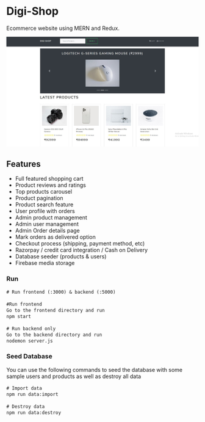 # Digi-Shop
Ecommerce website using MERN and Redux.

![](DigiShop-screenshot.jpg)

## Features

- Full featured shopping cart
- Product reviews and ratings
- Top products carousel
- Product pagination
- Product search feature
- User profile with orders
- Admin product management
- Admin user management
- Admin Order details page
- Mark orders as delivered option
- Checkout process (shipping, payment method, etc)
- Razorpay / credit card integration / Cash on Delivery
- Database seeder (products & users)
- Firebase media storage

### Run

```
# Run frontend (:3000) & backend (:5000)

#Run frontend
Go to the frontend directory and run
npm start

# Run backend only
Go to the backend directory and run
nodemon server.js
```

### Seed Database

You can use the following commands to seed the database with some sample users and products as well as destroy all data

```
# Import data
npm run data:import

# Destroy data
npm run data:destroy
```
